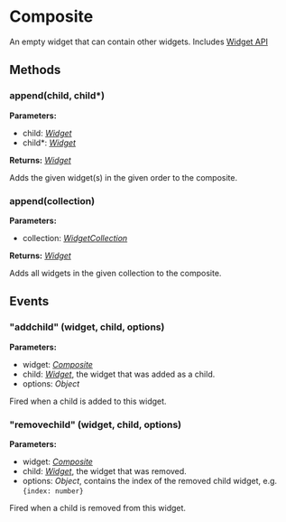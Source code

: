 # Composite
An empty widget that can contain other widgets.
Includes [Widget API](Widget.md)

## Methods
### append(child, child*)


**Parameters:** 

- child: *[Widget](Widget.md)*
- child*: *[Widget](Widget.md)*

**Returns:** *[Widget](Widget.md)*

Adds the given widget(s) in the given order to the composite.

### append(collection)


**Parameters:** 

- collection: *[WidgetCollection](WidgetCollection.md)*

**Returns:** *[Widget](Widget.md)*

Adds all widgets in the given collection to the composite.


## Events
### "addchild" (widget, child, options)

**Parameters:** 

- widget: *[Composite](Composite.md)*
- child: *[Widget](Widget.md)*, the widget that was added as a child.
- options: *Object*

Fired when a child is added to this widget.

### "removechild" (widget, child, options)

**Parameters:** 

- widget: *[Composite](Composite.md)*
- child: *[Widget](Widget.md)*, the widget that was removed.
- options: *Object*, contains the index of the removed child widget, e.g. `{index: number}`

Fired when a child is removed from this widget.

